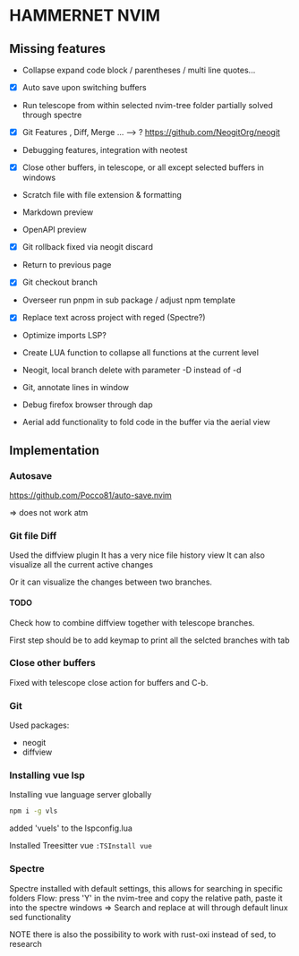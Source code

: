 # HAMMERNET NVIM

## Missing features

- Collapse expand code block / parentheses / multi line quotes...

- [x] Auto save upon switching buffers

- Run telescope from within selected nvim-tree folder
partially solved through spectre

- [x] Git Features , Diff, Merge ...
--> ? https://github.com/NeogitOrg/neogit

- Debugging features, integration with neotest

- [x] Close other buffers, in telescope, or all except selected buffers in windows

- Scratch file with file extension & formatting

- Markdown preview

- OpenAPI preview

- [x] Git rollback fixed via neogit discard

- Return to previous page

- [x] Git checkout branch

- Overseer run pnpm in sub package / adjust npm template

- [x] Replace text across project with reged (Spectre?)

- Optimize imports LSP?

- Create LUA function to collapse all functions at the current level

- Neogit, local branch delete with parameter -D instead of -d

- Git, annotate lines in window

- Debug firefox browser through dap

- Aerial add functionality to fold code in the buffer via the aerial view

## Implementation

### Autosave

https://github.com/Pocco81/auto-save.nvim

=> does not work atm

### Git file Diff

Used the diffview plugin
It has a very nice file history view
It can also visualize all the current active changes

Or it can visualize the changes between two branches.

#### TODO
Check how to combine diffview together with telescope branches.

First step should be to add keymap to print all the selcted branches with tab

### Close other buffers

Fixed with telescope close action for buffers and C-b.

### Git

Used packages:
- neogit
- diffview

### Installing vue lsp

Installing vue language server globally
```bash
npm i -g vls
```

added 'vuels' to the lspconfig.lua

Installed Treesitter vue `:TSInstall vue`

### Spectre
Spectre installed with default settings, this allows for searching in specific folders
Flow: press 'Y' in the nvim-tree and copy the relative path, paste it into the spectre windows
=> Search and replace at will through default linux sed functionality

NOTE there is also the possibility to work with rust-oxi instead of sed, to research
